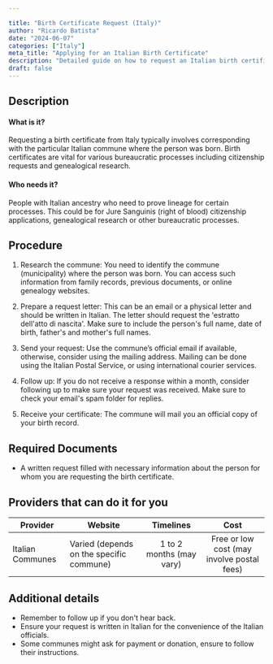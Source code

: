 ```yaml
---

title: "Birth Certificate Request (Italy)"
author: "Ricardo Batista"
date: "2024-06-07"
categories: ["Italy"]
meta_title: "Applying for an Italian Birth Certificate"
description: "Detailed guide on how to request an Italian birth certificate"
draft: false
---
```


## Description
#### What is it?
Requesting a birth certificate from Italy typically involves corresponding with the particular Italian commune where the person was born. Birth certificates are vital for various bureaucratic processes including citizenship requests and genealogical research.

#### Who needs it?
People with Italian ancestry who need to prove lineage for certain processes. This could be for Jure Sanguinis (right of blood) citizenship applications, genealogical research or other bureaucratic processes.

## Procedure

1. Research the commune: You need to identify the commune (municipality) where the person was born. You can access such information from family records, previous documents, or online genealogy websites.

2. Prepare a request letter: This can be an email or a physical letter and should be written in Italian. The letter should request the 'estratto dell'atto di nascita'. Make sure to include the person's full name, date of birth, father's and mother's full names. 

3. Send your request: Use the commune’s official email if available, otherwise, consider using the mailing address. Mailing can be done using the Italian Postal Service, or using international courier services. 

4. Follow up: If you do not receive a response within a month, consider following up to make sure your request was received. Make sure to check your email's spam folder for replies. 

5. Receive your certificate: The commune will mail you an official copy of your birth record.

## Required Documents

- A written request filled with necessary information about the person for whom you are requesting the birth certificate.

## Providers that can do it for you

| Provider        |     Website     |     Timelines    |       Cost      |
| --------------- | --------------- |  :-------------: | :-------------: |
| Italian Communes      | Varied (depends on the specific commune)       |  1 to 2 months (may vary)     |     Free or low cost (may involve postal fees)      |

## Additional details

- Remember to follow up if you don't hear back.
- Ensure your request is written in Italian for the convenience of the Italian officials.
- Some communes might ask for payment or donation, ensure to follow their instructions.